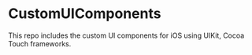 # CustomUIComponents
This repo includes the custom UI components for iOS using UIKit, Cocoa Touch frameworks.
